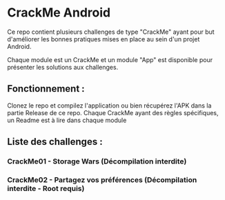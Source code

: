 # CrackMe Android

Ce repo contient plusieurs challenges de type "CrackMe" ayant pour but d'améliorer les bonnes pratiques mises en place au sein d'un projet Android.

Chaque module est un CrackMe et un module "App" est disponible pour présenter les solutions aux challenges.

## Fonctionnement :
Clonez le repo et compilez l'application ou bien récupérez l'APK dans la partie Release de ce repo.
Chaque CrackMe ayant des règles spécifiques, un Readme est à lire dans chaque module

## Liste des challenges :
### CrackMe01 - Storage Wars (Décompilation interdite)
### CrackMe02 - Partagez vos préférences (Décompilation interdite - Root requis)